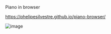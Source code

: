 Piano in browser

https://phelipesilvestre.github.io/piano-browser/

![image](https://github.com/PhelipeSilvestre/piano-browser/assets/99892687/2894557b-2164-482a-992e-afd90760290e)
